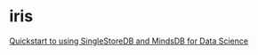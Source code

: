# iris

[Quickstart to using SingleStoreDB and MindsDB for Data Science](https://medium.com/@VeryFatBoy/quickstart-to-using-singlestore-db-mindsdb-and-deepnote-for-data-science-1f607f24843d)
